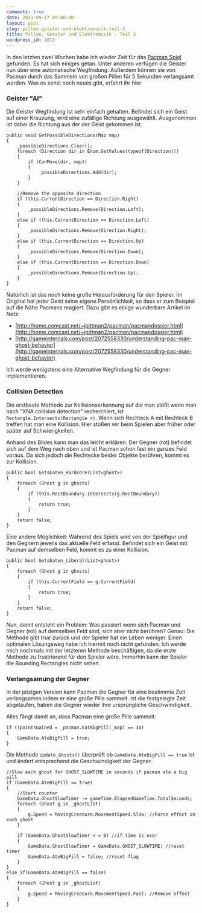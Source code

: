 ```yaml
---
comments: true
date: 2011-09-17 09:00:40
layout: post
slug: pillen-geister-und-elektromusik-teil-3
title: Pillen, Geister und Elektromusik - Teil 3
wordpress_id: 1013
---
```


In den letzten zwei Wochen habe ich wieder Zeit für das [Pacman Spiel](http://blog.phansch.de/2010/12/pillen-geister-und-elektromusik-teil-2/) gefunden.
Es hat sich einiges getan. Unter anderen verfügen die Geister nun über eine automatische Wegfindung. Außerdem können sie von Pacman durch das Sammeln von großen Pillen für 5 Sekunden verlangsamt werden. Was es sonst noch neues gibt, erfahrt ihr hier

### Geister "AI"

Die Geister Wegfindung ist sehr einfach gehalten.
Befindet sich ein Geist auf einer Kreuzung, wird eine zufällige Richtung ausgewählt. Ausgenommen ist dabei die Richtung aus der der Geist gekommen ist.


    public void GetPossibleDirections(Map map)
    {
        _possibleDirections.Clear();
        foreach (Direction dir in Enum.GetValues(typeof(Direction)))
        {
            if (CanMove(dir, map))
            {
                _possibleDirections.Add(dir);
            }
        }

        //Remove the opposite direction
        if (this.CurrentDirection == Direction.Right)
        {
            _possibleDirections.Remove(Direction.Left);
        }
        else if (this.CurrentDirection == Direction.Left)
        {
            _possibleDirections.Remove(Direction.Right);
        }
        else if (this.CurrentDirection == Direction.Up)
        {
            _possibleDirections.Remove(Direction.Down);
        }
        else if (this.CurrentDirection == Direction.Down)
        {
            _possibleDirections.Remove(Direction.Up);
        }
    }

Natürlich ist das noch keine große Herausforderung für den Spieler. Im Original hat jeder Geist seine eigene Persönlichkeit, so dass er zum Beispiel auf die Nähe Pacmans reagiert. 
Dazu gibt es einige wunderbare Artikel im Netz:
	
* [http://home.comcast.net/~jpittman2/pacman/pacmandossier.html](http://home.comcast.net/~jpittman2/pacman/pacmandossier.html)
* [http://gameinternals.com/post/2072558330/understanding-pac-man-ghost-behavior](http://gameinternals.com/post/2072558330/understanding-pac-man-ghost-behavior)

Ich werde wenigstens eine Alternative Wegfindung für die Gegner implementieren. 

### Collision Detection

<!--![](http://wpimages.phansch.de/2011/09/collisionDetection_1.jpg)-->

Die erstbeste Methode zur Kollisionserkennung auf die man stößt wenn man nach "XNA collision detection" recherchiert, ist `Rectangle.Intersects(Rectangle r)`. Wenn sich Rechteck A mit Rechteck B treffen hat man eine Kollision. Hier stoßen wir beim Spielen aber früher oder später auf Schwierigkeiten.

<!--![](http://wpimages.phansch.de/2011/09/collisionDetection_2.jpg) -->

Anhand des Bildes kann man das leicht erklären. Der Gegner (rot) befindet sich auf dem Weg nach oben und ist Pacman schon fast ein ganzes Feld voraus. Da sich jedoch die Rechtecke beider Objekte berühren, kommt es zur Kollision.


    public bool GetsEaten_Hardcore(List<ghost>)
    {
        foreach (Ghost g in ghosts)
        {
            if (this.RectBoundary.Intersects(g.RectBoundary))
            {
                return true;
            }
        }
        return false;
    }


Eine andere Möglichkeit: Während des Spiels wird von der Spielfigur und den Gegnern jeweils das aktuelle Feld erfasst. Befindet sich ein Geist mit Pacman auf demselben Feld, kommt es zu einer Kollision.


    public bool GetsEaten_Liberal(List<ghost>)
    {
        foreach (Ghost g in ghosts)
        {
            if (this.CurrentField == g.CurrentField)
            {
                return true;
            }
        }
        return false;
    }




<!--![](http://wpimages.phansch.de/2011/09/collisionDetection_3.jpg)-->

Nun, damit entsteht ein Problem: Was passiert wenn sich Pacman und Gegner (rot) auf demselben Feld sind, sich aber nicht berühren? Genau: Die Methode gibt _true_ zurück und der Spieler hat ein Leben weniger.
Einen optimalen Lösungsweg habe ich hiermit noch nicht gefunden. Ich werde mich nochmals mit der letzteren Methode beschäftigen, da die erste Methode zu frustrierend für den Spieler wäre. Immerhin kann der Spieler die Bounding Rectangles nicht sehen.



### Verlangsamung der Gegner

In der jetzigen Version kann Pacman die Gegner für eine bestimmte Zeit verlangsamen indem er eine große Pille sammelt. Ist die festgelegte Zeit abgelaufen, haben die Gegner wieder ihre ursprüngliche Geschwindigkeit.

Alles fängt damit an, dass Pacman eine große Pille sammelt:

    if ((pointsGained = _pacman.EatBigPill(_map) == 30)
    {
        GameData.AteBigPill = true;
    }


Die Methode `Update_Ghosts()` überprüft ob `GameData.AteBigPill == true` ist und ändert entsprechend die Geschwindigkeit der Gegner.

    //Slow each ghost for GHOST_SLOWTIME in seconds if pacman ate a big pill
    if (GameData.AteBigPill == true)
    {
        //Start counter
        GameData.GhostSlowTimer -= gameTime.ElapsedGameTime.TotalSeconds;
        foreach (Ghost g in _ghostList)
        {
            g.Speed = MovingCreature.MovementSpeed.Slow; //Force effect on each ghost
        }

        if (GameData.GhostSlowTimer < = 0) //if time is over
        {
            GameData.GhostSlowTimer = GameData.GHOST_SLOWTIME; //reset timer
            GameData.AteBigPill = false; //reset flag
        }
    }
    else if(GameData.AteBigPill == false)
    {
        foreach (Ghost g in _ghostList)
        {
            g.Speed = MovingCreature.MovementSpeed.Fast; //Remove effect
        }
    }

